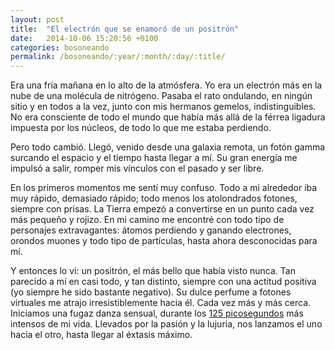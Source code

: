 ```yaml
---
layout: post
title:  "El electrón que se enamoró de un positrón"
date:   2014-10-06 15:20:56 +0100
categories: bosoneando
permalink: /bosoneando/:year/:month/:day/:title/
---
```


Era una fría mañana en lo alto de la atmósfera. Yo era un electrón más en la nube de una molécula de nitrógeno. Pasaba el rato ondulando, en ningún sitio y en todos a la vez, junto con mis hermanos gemelos, indistinguibles. No era consciente de todo el mundo que había más allá de la férrea ligadura impuesta por los núcleos, de todo lo que me estaba perdiendo.


Pero todo cambió. Llegó, venido desde una galaxia remota, un fotón gamma surcando el espacio y el tiempo hasta llegar a mí. Su gran energía me impulsó a salir, romper mis vínculos con el pasado y ser libre.


En los primeros momentos me sentí muy confuso. Todo a mi alrededor iba muy rápido, demasiado rápido; todo menos los atolondrados fotones, siempre con prisas. La Tierra empezó a convertirse en un punto cada vez más pequeño y rojizo. En mi camino me encontré con todo tipo de personajes extravagantes: átomos perdiendo y ganando electrones, orondos muones y todo tipo de partículas, hasta ahora desconocidas para mí.


Y entonces lo vi: un positrón, el más bello que había visto nunca. Tan parecido a mí en casi todo, y tan distinto, siempre con una actitud positiva (yo siempre he sido bastante negativo). Su dulce perfume a fotones virtuales me atrajo irresistiblemente hacia él. Cada vez más y más cerca. Iniciamos una fugaz danza sensual, durante los [125 picosegundos](http://en.wikipedia.org/wiki/Positronium) más intensos de mi vida. Llevados por la pasión y la lujuria, nos lanzamos el uno hacia el otro, hasta llegar al éxtasis máximo.
